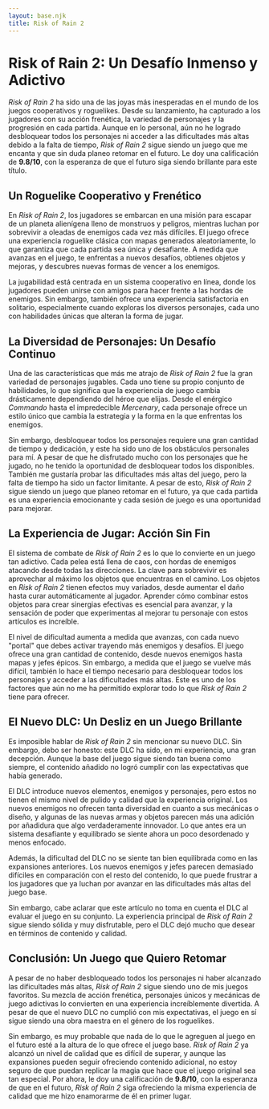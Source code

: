 ```yaml
---
layout: base.njk
title: Risk of Rain 2
---
```

# Risk of Rain 2: Un Desafío Inmenso y Adictivo

*Risk of Rain 2* ha sido una de las joyas más inesperadas en el mundo de los juegos cooperativos y roguelikes. Desde su lanzamiento, ha capturado a los jugadores con su acción frenética, la variedad de personajes y la progresión en cada partida. Aunque en lo personal, aún no he logrado desbloquear todos los personajes ni acceder a las dificultades más altas debido a la falta de tiempo, *Risk of Rain 2* sigue siendo un juego que me encanta y que sin duda planeo retomar en el futuro. Le doy una calificación de **9.8/10**, con la esperanza de que el futuro siga siendo brillante para este título.

## Un Roguelike Cooperativo y Frenético

En *Risk of Rain 2*, los jugadores se embarcan en una misión para escapar de un planeta alienígena lleno de monstruos y peligros, mientras luchan por sobrevivir a oleadas de enemigos cada vez más difíciles. El juego ofrece una experiencia roguelike clásica con mapas generados aleatoriamente, lo que garantiza que cada partida sea única y desafiante. A medida que avanzas en el juego, te enfrentas a nuevos desafíos, obtienes objetos y mejoras, y descubres nuevas formas de vencer a los enemigos.

La jugabilidad está centrada en un sistema cooperativo en línea, donde los jugadores pueden unirse con amigos para hacer frente a las hordas de enemigos. Sin embargo, también ofrece una experiencia satisfactoria en solitario, especialmente cuando exploras los diversos personajes, cada uno con habilidades únicas que alteran la forma de jugar.

## La Diversidad de Personajes: Un Desafío Continuo

Una de las características que más me atrajo de *Risk of Rain 2* fue la gran variedad de personajes jugables. Cada uno tiene su propio conjunto de habilidades, lo que significa que la experiencia de juego cambia drásticamente dependiendo del héroe que elijas. Desde el enérgico *Commando* hasta el impredecible *Mercenary*, cada personaje ofrece un estilo único que cambia la estrategia y la forma en la que enfrentas los enemigos.

Sin embargo, desbloquear todos los personajes requiere una gran cantidad de tiempo y dedicación, y este ha sido uno de los obstáculos personales para mí. A pesar de que he disfrutado mucho con los personajes que he jugado, no he tenido la oportunidad de desbloquear todos los disponibles. También me gustaría probar las dificultades más altas del juego, pero la falta de tiempo ha sido un factor limitante. A pesar de esto, *Risk of Rain 2* sigue siendo un juego que planeo retomar en el futuro, ya que cada partida es una experiencia emocionante y cada sesión de juego es una oportunidad para mejorar.

## La Experiencia de Jugar: Acción Sin Fin

El sistema de combate de *Risk of Rain 2* es lo que lo convierte en un juego tan adictivo. Cada pelea está llena de caos, con hordas de enemigos atacando desde todas las direcciones. La clave para sobrevivir es aprovechar al máximo los objetos que encuentras en el camino. Los objetos en *Risk of Rain 2* tienen efectos muy variados, desde aumentar el daño hasta curar automáticamente al jugador. Aprender cómo combinar estos objetos para crear sinergias efectivas es esencial para avanzar, y la sensación de poder que experimentas al mejorar tu personaje con estos artículos es increíble.

El nivel de dificultad aumenta a medida que avanzas, con cada nuevo "portal" que debes activar trayendo más enemigos y desafíos. El juego ofrece una gran cantidad de contenido, desde nuevos enemigos hasta mapas y jefes épicos. Sin embargo, a medida que el juego se vuelve más difícil, también lo hace el tiempo necesario para desbloquear todos los personajes y acceder a las dificultades más altas. Este es uno de los factores que aún no me ha permitido explorar todo lo que *Risk of Rain 2* tiene para ofrecer.

## El Nuevo DLC: Un Desliz en un Juego Brillante

Es imposible hablar de *Risk of Rain 2* sin mencionar su nuevo DLC. Sin embargo, debo ser honesto: este DLC ha sido, en mi experiencia, una gran decepción. Aunque la base del juego sigue siendo tan buena como siempre, el contenido añadido no logró cumplir con las expectativas que había generado.

El DLC introduce nuevos elementos, enemigos y personajes, pero estos no tienen el mismo nivel de pulido y calidad que la experiencia original. Los nuevos enemigos no ofrecen tanta diversidad en cuanto a sus mecánicas o diseño, y algunas de las nuevas armas y objetos parecen más una adición por añadidura que algo verdaderamente innovador. Lo que antes era un sistema desafiante y equilibrado se siente ahora un poco desordenado y menos enfocado. 

Además, la dificultad del DLC no se siente tan bien equilibrada como en las expansiones anteriores. Los nuevos enemigos y jefes parecen demasiado difíciles en comparación con el resto del contenido, lo que puede frustrar a los jugadores que ya luchan por avanzar en las dificultades más altas del juego base.

Sin embargo, cabe aclarar que este artículo no toma en cuenta el DLC al evaluar el juego en su conjunto. La experiencia principal de *Risk of Rain 2* sigue siendo sólida y muy disfrutable, pero el DLC dejó mucho que desear en términos de contenido y calidad.

## Conclusión: Un Juego que Quiero Retomar

A pesar de no haber desbloqueado todos los personajes ni haber alcanzado las dificultades más altas, *Risk of Rain 2* sigue siendo uno de mis juegos favoritos. Su mezcla de acción frenética, personajes únicos y mecánicas de juego adictivas lo convierten en una experiencia increíblemente divertida. A pesar de que el nuevo DLC no cumplió con mis expectativas, el juego en sí sigue siendo una obra maestra en el género de los roguelikes.

Sin embargo, es muy probable que nada de lo que le agreguen al juego en el futuro esté a la altura de lo que ofrece el juego base. *Risk of Rain 2* ya alcanzó un nivel de calidad que es difícil de superar, y aunque las expansiones pueden seguir ofreciendo contenido adicional, no estoy seguro de que puedan replicar la magia que hace que el juego original sea tan especial. Por ahora, le doy una calificación de **9.8/10**, con la esperanza de que en el futuro, *Risk of Rain 2* siga ofreciendo la misma experiencia de calidad que me hizo enamorarme de él en primer lugar.
